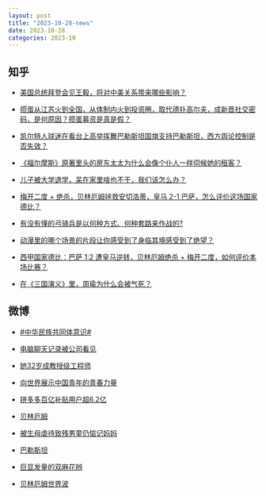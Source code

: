 ```yaml
---
layout: post
title: "2023-10-28-news"
date: 2023-10-28
categories: 2023-10
---
```


## 知乎

- [美国总统拜登会见王毅，将对中美关系带来哪些影响？](https://www.zhihu.com/question/628156446)<br/>

- [掼蛋从江苏火到全国，从体制内火到投资圈，取代德扑高尔夫，成新晋社交密码，是何原因？掼蛋募资是真是假？](https://www.zhihu.com/question/628158526)<br/>

- [凯尔特人球迷在看台上高举挥舞巴勒斯坦国旗支持巴勒斯坦，西方舆论控制是否失效？](https://www.zhihu.com/question/628021724)<br/>

- [《福尔摩斯》原著里头的房东太太为什么会像个仆人一样伺候她的租客？](https://www.zhihu.com/question/266192012)<br/>

- [儿子被大学退学，呆在家里啥也不干，我们该怎么办？](https://www.zhihu.com/question/622014984)<br/>

- [梅开二度 + 绝杀，贝林厄姆拯救安切洛蒂，皇马 2-1 巴萨，怎么评价这场国家德比？](https://www.zhihu.com/question/628234656)<br/>

- [有没有懂的弓骑兵是以何种方式、何种套路来作战的?](https://www.zhihu.com/question/627272433)<br/>

- [动漫里的哪个场景的片段让你感受到了身临其境感受到了绝望？](https://www.zhihu.com/question/392162123)<br/>

- [西甲国家德比：巴萨 1:2 遭皇马逆转，贝林厄姆绝杀 + 梅开二度，如何评价本场比赛？](https://www.zhihu.com/question/628234321)<br/>

- [在《三国演义》里，周瑜为什么会被气死？](https://www.zhihu.com/question/628150868)<br/>



## 微博

- [#中华民族共同体意识#](https://s.weibo.com#)<br/>

- [电脑聊天记录被公司看见 ](https://s.weibo.com/weibo?q=%E7%94%B5%E8%84%91%E8%81%8A%E5%A4%A9%E8%AE%B0%E5%BD%95%E8%A2%AB%E5%85%AC%E5%8F%B8%E7%9C%8B%E8%A7%81&t=31&band_rank=1&Refer=top)<br/>

- [她32岁成教授级工程师 ](https://s.weibo.com/weibo?q=%23%E5%A5%B932%E5%B2%81%E6%88%90%E6%95%99%E6%8E%88%E7%BA%A7%E5%B7%A5%E7%A8%8B%E5%B8%88%23&t=31&band_rank=2&Refer=top)<br/>

- [向世界展示中国青年的青春力量 ](https://s.weibo.com/weibo?q=%23%E5%90%91%E4%B8%96%E7%95%8C%E5%B1%95%E7%A4%BA%E4%B8%AD%E5%9B%BD%E9%9D%92%E5%B9%B4%E7%9A%84%E9%9D%92%E6%98%A5%E5%8A%9B%E9%87%8F%23&t=31&band_rank=3&Refer=top)<br/>

- [拼多多百亿补贴用户超6.2亿 ](https://s.weibo.com/weibo?q=%23%E6%8B%BC%E5%A4%9A%E5%A4%9A%E7%99%BE%E4%BA%BF%E8%A1%A5%E8%B4%B4%E7%94%A8%E6%88%B7%E8%B6%856.2%E4%BA%BF%23&topic_ad=1&t=31&band_rank=&Refer=top)<br/>

- [贝林厄姆 ](https://s.weibo.com/weibo?q=%E8%B4%9D%E6%9E%97%E5%8E%84%E5%A7%86&t=31&band_rank=4&Refer=top)<br/>

- [被生母虐待致残男童仍惦记妈妈 ](https://s.weibo.com/weibo?q=%23%E8%A2%AB%E7%94%9F%E6%AF%8D%E8%99%90%E5%BE%85%E8%87%B4%E6%AE%8B%E7%94%B7%E7%AB%A5%E4%BB%8D%E6%83%A6%E8%AE%B0%E5%A6%88%E5%A6%88%23&t=31&band_rank=5&Refer=top)<br/>

- [巴勒斯坦 ](https://s.weibo.com/weibo?q=%23%E5%B7%B4%E5%8B%92%E6%96%AF%E5%9D%A6%23&t=31&band_rank=6&Refer=top)<br/>

- [巨显发量的双麻花辫 ](https://s.weibo.com/weibo?q=%E5%B7%A8%E6%98%BE%E5%8F%91%E9%87%8F%E7%9A%84%E5%8F%8C%E9%BA%BB%E8%8A%B1%E8%BE%AB&t=31&band_rank=7&Refer=top)<br/>

- [贝林厄姆世界波 ](https://s.weibo.com/weibo?q=%23%E8%B4%9D%E6%9E%97%E5%8E%84%E5%A7%86%E4%B8%96%E7%95%8C%E6%B3%A2%23&t=31&band_rank=8&Refer=top)<br/>



